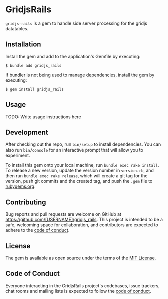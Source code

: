 # GridjsRails

`gridjs-rails` is a gem to handle side server processing for the gridjs datatables.

## Installation

Install the gem and add to the application's Gemfile by executing:

    $ bundle add gridjs_rails

If bundler is not being used to manage dependencies, install the gem by executing:

    $ gem install gridjs_rails

## Usage

TODO: Write usage instructions here

## Development

After checking out the repo, run `bin/setup` to install dependencies. You can also run `bin/console` for an interactive prompt that will allow you to experiment.

To install this gem onto your local machine, run `bundle exec rake install`. To release a new version, update the version number in `version.rb`, and then run `bundle exec rake release`, which will create a git tag for the version, push git commits and the created tag, and push the `.gem` file to [rubygems.org](https://rubygems.org).

## Contributing

Bug reports and pull requests are welcome on GitHub at https://github.com/[USERNAME]/gridjs_rails. This project is intended to be a safe, welcoming space for collaboration, and contributors are expected to adhere to the [code of conduct](https://github.com/[USERNAME]/gridjs_rails/blob/master/CODE_OF_CONDUCT.md).

## License

The gem is available as open source under the terms of the [MIT License](https://opensource.org/licenses/MIT).

## Code of Conduct

Everyone interacting in the GridjsRails project's codebases, issue trackers, chat rooms and mailing lists is expected to follow the [code of conduct](https://github.com/[USERNAME]/gridjs_rails/blob/master/CODE_OF_CONDUCT.md).
